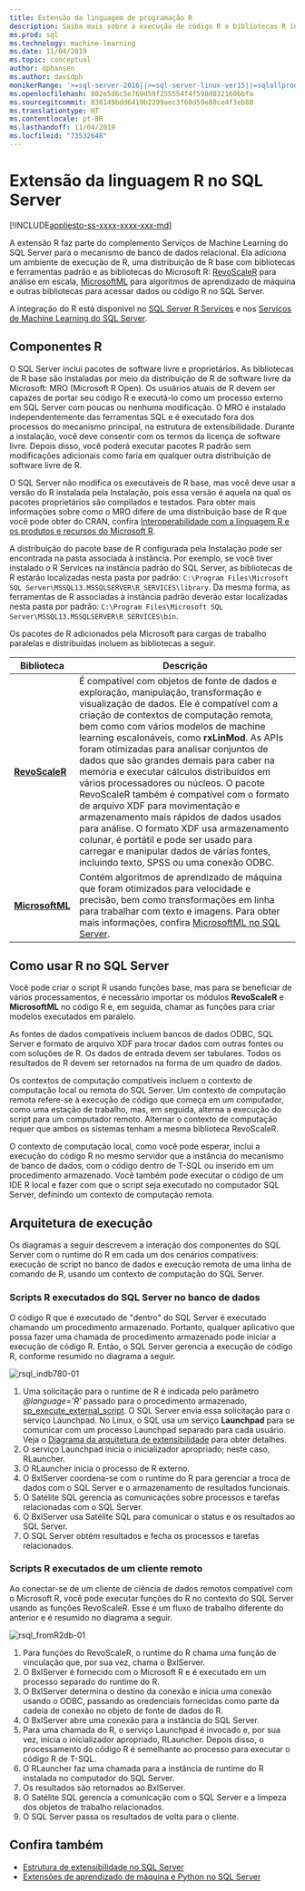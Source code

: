 ```yaml
---
title: Extensão da linguagem de programação R
description: Saiba mais sobre a execução de código R e bibliotecas R internas nos SQL Server R Services ou nos Serviços de Machine Learning do SQL Server.
ms.prod: sql
ms.technology: machine-learning
ms.date: 11/04/2019
ms.topic: conceptual
author: dphansen
ms.author: davidph
monikerRange: '>=sql-server-2016||>=sql-server-linux-ver15||=sqlallproducts-allversions'
ms.openlocfilehash: 802e5d6c5e769d59f255554f4f598d832160bbfa
ms.sourcegitcommit: 830149bdd6419b2299aec3f60d59e80ce4f3eb80
ms.translationtype: HT
ms.contentlocale: pt-BR
ms.lasthandoff: 11/04/2019
ms.locfileid: "73532648"
---
```

# <a name="r-language-extension-in-sql-server"></a>Extensão da linguagem R no SQL Server
[!INCLUDE[appliesto-ss-xxxx-xxxx-xxx-md](../../includes/appliesto-ss-xxxx-xxxx-xxx-md.md)]

A extensão R faz parte do complemento Serviços de Machine Learning do SQL Server para o mecanismo de banco de dados relacional. Ela adiciona um ambiente de execução de R, uma distribuição de R base com bibliotecas e ferramentas padrão e as bibliotecas do Microsoft R: [RevoScaleR](../r/ref-r-revoscaler.md) para análise em escala, [MicrosoftML](../r/ref-r-microsoftml.md) para algoritmos de aprendizado de máquina e outras bibliotecas para acessar dados ou código R no SQL Server.

A integração do R está disponível no [SQL Server R Services](../r/sql-server-r-services.md) e nos [Serviços de Machine Learning do SQL Server](../what-is-sql-server-machine-learning.md).

## <a name="r-components"></a>Componentes R

O SQL Server inclui pacotes de software livre e proprietários. As bibliotecas de R base são instaladas por meio da distribuição de R de software livre da Microsoft: MRO (Microsoft R Open). Os usuários atuais de R devem ser capazes de portar seu código R e executá-lo como um processo externo em SQL Server com poucas ou nenhuma modificação. O MRO é instalado independentemente das ferramentas SQL e é executado fora dos processos do mecanismo principal, na estrutura de extensibilidade. Durante a instalação, você deve consentir com os termos da licença de software livre. Depois disso, você poderá executar pacotes R padrão sem modificações adicionais como faria em qualquer outra distribuição de software livre de R. 

O SQL Server não modifica os executáveis de R base, mas você deve usar a versão do R instalada pela Instalação, pois essa versão é aquela na qual os pacotes proprietários são compilados e testados. Para obter mais informações sobre como o MRO difere de uma distribuição base de R que você pode obter do CRAN, confira [Interoperabilidade com a linguagem R e os produtos e recursos do Microsoft R](https://docs.microsoft.com/r-server/what-is-r-server-interoperability).

A distribuição do pacote base de R configurada pela Instalação pode ser encontrada na pasta associada à instância. Por exemplo, se você tiver instalado o R Services na instância padrão do SQL Server, as bibliotecas de R estarão localizadas nesta pasta por padrão: `C:\Program Files\Microsoft SQL Server\MSSQL13.MSSQLSERVER\R_SERVICES\library`. Da mesma forma, as ferramentas de R associadas à instância padrão deverão estar localizadas nesta pasta por padrão: `C:\Program Files\Microsoft SQL Server\MSSQL13.MSSQLSERVER\R_SERVICES\bin`.

Os pacotes de R adicionados pela Microsoft para cargas de trabalho paralelas e distribuídas incluem as bibliotecas a seguir.

| Biblioteca | Descrição |
|---------|-------------|
| [**RevoScaleR**](https://docs.microsoft.com/machine-learning-server/r-reference/revoscaler/revoscaler) | É compatível com objetos de fonte de dados e exploração, manipulação, transformação e visualização de dados. Ele é compatível com a criação de contextos de computação remota, bem como com vários modelos de machine learning escalonáveis, como **rxLinMod**. As APIs foram otimizadas para analisar conjuntos de dados que são grandes demais para caber na memória e executar cálculos distribuídos em vários processadores ou núcleos. O pacote RevoScaleR também é compatível com o formato de arquivo XDF para movimentação e armazenamento mais rápidos de dados usados para análise. O formato XDF usa armazenamento colunar, é portátil e pode ser usado para carregar e manipular dados de várias fontes, incluindo texto, SPSS ou uma conexão ODBC. |
| [**MicrosoftML**](https://docs.microsoft.com/r-server/r/concept-what-is-the-microsoftml-package) | Contém algoritmos de aprendizado de máquina que foram otimizados para velocidade e precisão, bem como transformações em linha para trabalhar com texto e imagens. Para obter mais informações, confira [MicrosoftML no SQL Server](../r/ref-r-microsoftml.md). | 

## <a name="using-r-in-sql-server"></a>Como usar R no SQL Server

Você pode criar o script R usando funções base, mas para se beneficiar de vários processamentos, é necessário importar os módulos **RevoScaleR** e **MicrosoftML** no código R e, em seguida, chamar as funções para criar modelos executados em paralelo. 
 
As fontes de dados compatíveis incluem bancos de dados ODBC, SQL Server e formato de arquivo XDF para trocar dados com outras fontes ou com soluções de R. Os dados de entrada devem ser tabulares. Todos os resultados de R devem ser retornados na forma de um quadro de dados.

Os contextos de computação compatíveis incluem o contexto de computação local ou remota do SQL Server. Um contexto de computação remota refere-se à execução de código que começa em um computador, como uma estação de trabalho, mas, em seguida, alterna a execução do script para um computador remoto. Alternar o contexto de computação requer que ambos os sistemas tenham a mesma biblioteca RevoScaleR.

O contexto de computação local, como você pode esperar, inclui a execução do código R no mesmo servidor que a instância do mecanismo de banco de dados, com o código dentro de T-SQL ou inserido em um procedimento armazenado. Você também pode executar o código de um IDE R local e fazer com que o script seja executado no computador SQL Server, definindo um contexto de computação remota.

## <a name="execution-architecture"></a>Arquitetura de execução

Os diagramas a seguir descrevem a interação dos componentes do SQL Server com o runtime do R em cada um dos cenários compatíveis: execução de script no banco de dados e execução remota de uma linha de comando de R, usando um contexto de computação do SQL Server.

### <a name="r-scripts-executed-from-sql-server-in-database"></a>Scripts R executados do SQL Server no banco de dados

O código R que é executado de "dentro" do SQL Server é executado chamando um procedimento armazenado. Portanto, qualquer aplicativo que possa fazer uma chamada de procedimento armazenado pode iniciar a execução de código R.  Então, o SQL Server gerencia a execução de código R, conforme resumido no diagrama a seguir.

![rsql_indb780-01](../r/media/script_in-db-r.png)

1. Uma solicitação para o runtime de R é indicada pelo parâmetro _@language='R'_ passado para o procedimento armazenado, [sp_execute_external_script](../../relational-databases/system-stored-procedures/sp-execute-external-script-transact-sql.md). O SQL Server envia essa solicitação para o serviço Launchpad.
No Linux, o SQL usa um serviço **Launchpad** para se comunicar com um processo Launchpad separado para cada usuário. Veja o [Diagrama da arquitetura de extensibilidade](extensibility-framework.md#architecture-diagram) para obter detalhes.
2. O serviço Launchpad inicia o inicializador apropriado; neste caso, RLauncher.
3. O RLauncher inicia o processo de R externo.
4. O BxlServer coordena-se com o runtime do R para gerenciar a troca de dados com o SQL Server e o armazenamento de resultados funcionais.
5. O Satélite SQL gerencia as comunicações sobre processos e tarefas relacionadas com o SQL Server.
6. O BxlServer usa Satélite SQL para comunicar o status e os resultados ao SQL Server.
7. O SQL Server obtém resultados e fecha os processos e tarefas relacionados.

### <a name="r-scripts-executed-from-a-remote-client"></a>Scripts R executados de um cliente remoto

Ao conectar-se de um cliente de ciência de dados remotos compatível com o Microsoft R, você pode executar funções do R no contexto do SQL Server usando as funções RevoScaleR. Esse é um fluxo de trabalho diferente do anterior e é resumido no diagrama a seguir.

![rsql_fromR2db-01](../r/media/remote-sqlcc-from-r2.png)

1. Para funções do RevoScaleR, o runtime do R chama uma função de vinculação que, por sua vez, chama o BxlServer.
2. O BxlServer é fornecido com o Microsoft R e é executado em um processo separado do runtime do R.
3. O BxlServer determina o destino da conexão e inicia uma conexão usando o ODBC, passando as credenciais fornecidas como parte da cadeia de conexão no objeto de fonte de dados do R.
4. O BxlServer abre uma conexão para a instância do SQL Server.
5. Para uma chamada do R, o serviço Launchpad é invocado e, por sua vez, inicia o inicializador apropriado, RLauncher. Depois disso, o processamento do código R é semelhante ao processo para executar o código R de T-SQL.
6. O RLauncher faz uma chamada para a instância de runtime do R instalada no computador do SQL Server.
7. Os resultados são retornados ao BxlServer.
8. O Satélite SQL gerencia a comunicação com o SQL Server e a limpeza dos objetos de trabalho relacionados.
9. O SQL Server passa os resultados de volta para o cliente.

## <a name="see-also"></a>Confira também

+ [Estrutura de extensibilidade no SQL Server](extensibility-framework.md)
+ [Extensões de aprendizado de máquina e Python no SQL Server](extension-python.md)